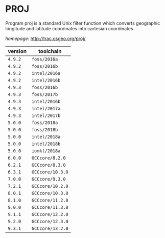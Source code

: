 # PROJ

Program proj is a standard Unix filter function which converts  geographic longitude and latitude coordinates into cartesian coordinates

*homepage*: <http://trac.osgeo.org/proj/>

version | toolchain
--------|----------
``4.9.2`` | ``foss/2016a``
``4.9.2`` | ``foss/2016b``
``4.9.2`` | ``intel/2016a``
``4.9.2`` | ``intel/2016b``
``4.9.3`` | ``foss/2016b``
``4.9.3`` | ``foss/2017b``
``4.9.3`` | ``intel/2016b``
``4.9.3`` | ``intel/2017a``
``4.9.3`` | ``intel/2017b``
``5.0.0`` | ``foss/2018a``
``5.0.0`` | ``foss/2018b``
``5.0.0`` | ``intel/2018a``
``5.0.0`` | ``intel/2018b``
``5.0.0`` | ``iomkl/2018a``
``6.0.0`` | ``GCCcore/8.2.0``
``6.2.1`` | ``GCCcore/8.3.0``
``6.3.1`` | ``GCCcore/10.3.0``
``7.0.0`` | ``GCCcore/9.3.0``
``7.2.1`` | ``GCCcore/10.2.0``
``8.0.1`` | ``GCCcore/10.3.0``
``8.1.0`` | ``GCCcore/11.2.0``
``9.0.0`` | ``GCCcore/11.3.0``
``9.1.1`` | ``GCCcore/12.2.0``
``9.2.0`` | ``GCCcore/12.3.0``
``9.3.1`` | ``GCCcore/13.2.0``
